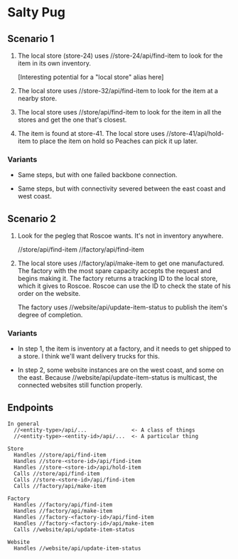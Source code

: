 # Salty Pug

## Scenario 1

1. The local store (store-24) uses //store-24/api/find-item to look
   for the item in its own inventory.

   [Interesting potential for a "local store" alias here]

2. The local store uses //store-32/api/find-item to look for the item
   at a nearby store.

3. The local store uses //store/api/find-item to look for the item in
   all the stores and get the one that's closest.

4. The item is found at store-41.  The local store uses
   //store-41/api/hold-item to place the item on hold so Peaches can
   pick it up later.

### Variants

- Same steps, but with one failed backbone connection.

- Same steps, but with connectivity severed between the east coast and
  west coast.

## Scenario 2

1. Look for the pegleg that Roscoe wants.  It's not in inventory
   anywhere.

   //store/api/find-item
   //factory/api/find-item

2. The local store uses //factory/api/make-item to get one
   manufactured.  The factory with the most spare capacity accepts the
   request and begins making it.  The factory returns a tracking ID to
   the local store, which it gives to Roscoe.  Roscoe can use the ID
   to check the state of his order on the website.

   The factory uses //website/api/update-item-status to publish the
   item's degree of completion.

### Variants

- In step 1, the item is inventory at a factory, and it needs to get
shipped to a store.  I think we'll want delivery trucks for this.

- In step 2, some website instances are on the west coast, and some on
  the east.  Because //website/api/update-item-status is multicast,
  the connected websites still function properly.

## Endpoints

    In general
      //<entity-type>/api/...              <- A class of things
      //<entity-type>-<entity-id>/api/...  <- A particular thing

    Store
      Handles //store/api/find-item
      Handles //store-<store-id>/api/find-item
      Handles //store-<store-id>/api/hold-item
      Calls //store/api/find-item
      Calls //store-<store-id>/api/find-item
      Calls //factory/api/make-item

    Factory
      Handles //factory/api/find-item
      Handles //factory/api/make-item
      Handles //factory-<factory-id>/api/find-item
      Handles //factory-<factory-id>/api/make-item
      Calls //website/api/update-item-status

    Website
      Handles //website/api/update-item-status
